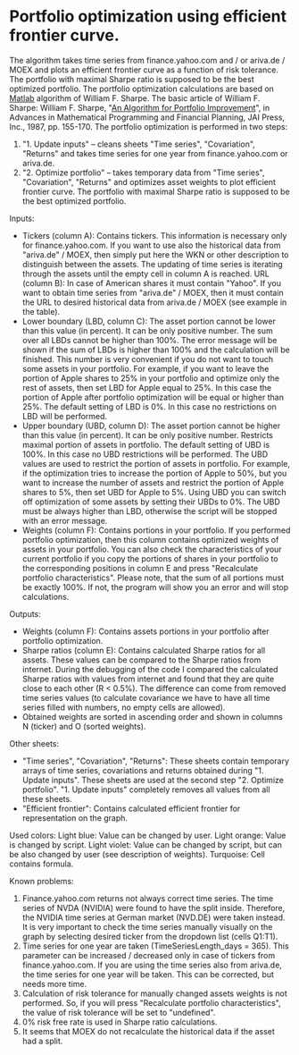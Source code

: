 # Portfolio optimization using efficient frontier curve.
The algorithm takes time series from finance.yahoo.com and / or ariva.de / MOEX and plots an efficient frontier curve as a function of risk tolerance. The portfolio with maximal Sharpe ratio is supposed to be the best optimized portfolio. 
The portfolio optimization calculations are based on [Matlab](web.stanford.edu/~wfsharpe/mat/gqp.txt) algorithm of William F. Sharpe. The basic article of William F. Sharpe: William F. Sharpe, "[An Algorithm for Portfolio Improvement](https://www.gsb.stanford.edu/faculty-research/working-papers/algorithm-portfolio-improvement)", in Advances in Mathematical Programming and Financial Planning, JAI Press, Inc., 1987, pp. 155-170.
The portfolio optimization is performed in two steps:
1. "1. Update inputs" – cleans sheets "Time series", "Covariation", "Returns" and takes time series for one year from finance.yahoo.com or ariva.de.
2. "2. Optimize portfolio" – takes temporary data from "Time series", "Covariation", "Returns" and optimizes asset weights to plot efficient frontier curve. The portfolio with maximal Sharpe ratio is supposed to be the best optimized portfolio.

Inputs:
- Tickers (column A): Contains tickers. This information is necessary only for finance.yahoo.com. If you want to use also the historical data from "ariva.de" / MOEX, then simply put here the WKN or other description to distinguish between the assets. The updating of time series is iterating through the assets until the empty cell in column A is reached.
URL (column B): In case of American shares it must contain "Yahoo". If you want to obtain time series from "ariva.de" / MOEX, then it must contain the URL to desired historical data from ariva.de / MOEX (see example in the table).
- Lower boundary (LBD, column C): The asset portion cannot be lower than this value (in percent). It can be only positive number. The sum over all LBDs cannot be higher than 100%. The error message will be shown if the sum of LBDs is higher than 100% and the calculation will be finished. This number is very convenient if you do not want to touch some assets in your portfolio. For example, if you want to leave the portion of Apple shares to 25% in your portfolio and optimize only the rest of assets, then set LBD for Apple equal to 25%. In this case the portion of Apple after portfolio optimization will be equal or higher than 25%. The default setting of LBD is 0%. In this case no restrictions on LBD will be performed.
- Upper boundary (UBD, column D): The asset portion cannot be higher than this value (in percent). It can be only positive number. Restricts maximal portion of assets in portfolio. The default setting of UBD is 100%. In this case no UBD restrictions will be performed. The UBD values are used to restrict the portion of assets in portfolio. For example, if the optimization tries to increase the portion of Apple to 50%, but you want to increase the number of assets and restrict the portion of Apple shares to 5%, then set UBD for Apple to 5%. Using UBD you can switch off optimization of some assets by setting their UBDs to 0%. The UBD must be always higher than LBD, otherwise the script will be stopped with an error message.
- Weights (column F): Contains portions in your portfolio. If you performed portfolio optimization, then this column contains optimized weights of assets in your portfolio. You can also check the characteristics of your current portfolio if you copy the portions of shares in your portfolio to the corresponding positions in column E and press "Recalculate portfolio characteristics". Please note, that the sum of all portions must be exactly 100%. If not, the program will show you an error and will stop calculations.

Outputs:
- Weights (column F): Contains assets portions in your portfolio after portfolio optimization.
- Sharpe ratios (column E): Contains calculated Sharpe ratios for all assets. These values can be compared to the Sharpe ratios from internet. During the debugging of the code I compared the calculated Sharpe ratios with values from internet and found that they are quite close to each other (R < 0.5%). The difference can come from removed time series values (to calculate covariance we have to have all time series filled with numbers, no empty cells are allowed).
- Obtained weights are sorted in ascending order and shown in columns N (ticker) and O (sorted weights).

Other sheets:
- "Time series", "Covariation", "Returns": These sheets contain temporary arrays of time series, covariations and returns obtained during "1. Update inputs". These sheets are used at the second step "2. Optimize portfolio". "1. Update inputs" completely removes all values from all these sheets.
- "Efficient frontier": Contains calculated efficient frontier for representation on the graph. 

Used colors:
Light blue: Value can be changed by user.
Light orange: Value is changed by script.
Light violet: Value can be changed by script, but can be also changed by user (see description of weights).
Turquoise: Cell contains formula.

Known problems:
1. Finance.yahoo.com returns not always correct time series. The time series of NVDA (NVIDIA) were found to have the split inside. Therefore, the NVIDIA time series at German market (NVD.DE) were taken instead. It is very important to check the time series manually visually on the graph by selecting desired ticker from the dropdown list (cells Q1:T1).
2. Time series for one year are taken (TimeSeriesLength_days = 365). This parameter can be increased / decreased only in case of tickers from finance.yahoo.com. If you are using the time series also from ariva.de, the time series for one year will be taken. This can be corrected, but needs more time.
3. Calculation of risk tolerance for manually changed assets weights is not performed. So, if you will press "Recalculate portfolio characteristics", the value of risk tolerance will be set to "undefined".
4. 0% risk free rate is used in Sharpe ratio calculations.
5. It seems that MOEX do not recalculate the historical data if the asset had a split.

